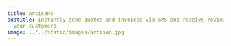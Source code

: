 ```yaml
---
title: Artisans
subtitle: Instantly send quotes and invoices via SMS and receive reviews from
  your customers.
image: ../../static/images/artisan.jpg
---
```

